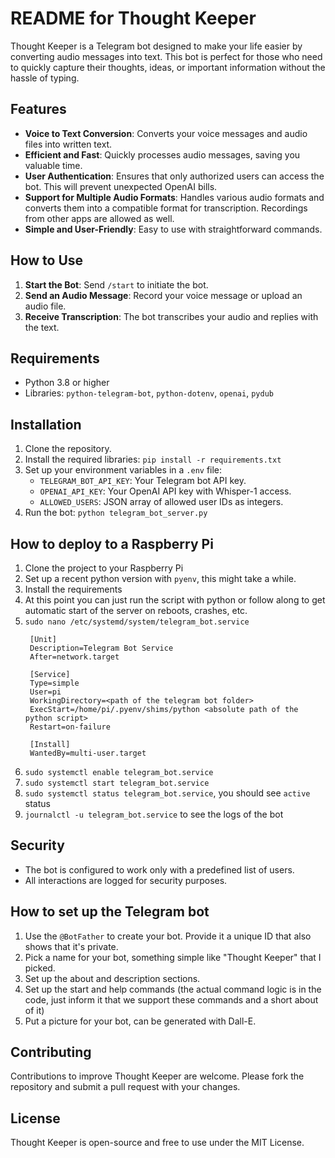 # README for Thought Keeper

Thought Keeper is a Telegram bot designed to make your life easier by converting audio messages into text. This bot is
perfect for those who need to quickly capture their thoughts, ideas, or important information without the hassle of
typing.

## Features

- **Voice to Text Conversion**: Converts your voice messages and audio files into written text.
- **Efficient and Fast**: Quickly processes audio messages, saving you valuable time.
- **User Authentication**: Ensures that only authorized users can access the bot. This will prevent unexpected
  OpenAI bills.
- **Support for Multiple Audio Formats**: Handles various audio formats and converts them into a compatible format
  for transcription. Recordings from other apps are allowed as well.
- **Simple and User-Friendly**: Easy to use with straightforward commands.

## How to Use

1. **Start the Bot**: Send `/start` to initiate the bot.
2. **Send an Audio Message**: Record your voice message or upload an audio file.
3. **Receive Transcription**: The bot transcribes your audio and replies with the text.

## Requirements

- Python 3.8 or higher
- Libraries: `python-telegram-bot`, `python-dotenv`, `openai`, `pydub`

## Installation

1. Clone the repository.
2. Install the required libraries: `pip install -r requirements.txt`
3. Set up your environment variables in a `.env` file:
    - `TELEGRAM_BOT_API_KEY`: Your Telegram bot API key.
    - `OPENAI_API_KEY`: Your OpenAI API key with Whisper-1 access.
    - `ALLOWED_USERS`: JSON array of allowed user IDs as integers.
4. Run the bot: `python telegram_bot_server.py`

## How to deploy to a Raspberry Pi

1. Clone the project to your Raspberry Pi
2. Set up a recent python version with `pyenv`, this might take a while.
3. Install the requirements
4. At this point you can just run the script with python or follow along to get automatic start of the server on
   reboots, crashes, etc.
5. `sudo nano /etc/systemd/system/telegram_bot.service`
   ```shell
    [Unit]
    Description=Telegram Bot Service
    After=network.target
    
    [Service]
    Type=simple
    User=pi
    WorkingDirectory=<path of the telegram bot folder>
    ExecStart=/home/pi/.pyenv/shims/python <absolute path of the python script>
    Restart=on-failure
    
    [Install]
    WantedBy=multi-user.target
    ```
6. `sudo systemctl enable telegram_bot.service`
7. `sudo systemctl start telegram_bot.service`
8. `sudo systemctl status telegram_bot.service`, you should see `active` status
9. `journalctl -u telegram_bot.service` to see the logs of the bot

## Security

- The bot is configured to work only with a predefined list of users.
- All interactions are logged for security purposes.

## How to set up the Telegram bot

1. Use the `@BotFather` to create your bot. Provide it a unique ID that also shows that it's private.
2. Pick a name for your bot, something simple like "Thought Keeper" that I picked.
3. Set up the about and description sections.
4. Set up the start and help commands (the actual command logic is in the code, just inform it that we support these
   commands and a short about of it)
5. Put a picture for your bot, can be generated with Dall-E.

## Contributing

Contributions to improve Thought Keeper are welcome. Please fork the repository and submit a pull request with your
changes.

## License

Thought Keeper is open-source and free to use under the MIT License.
